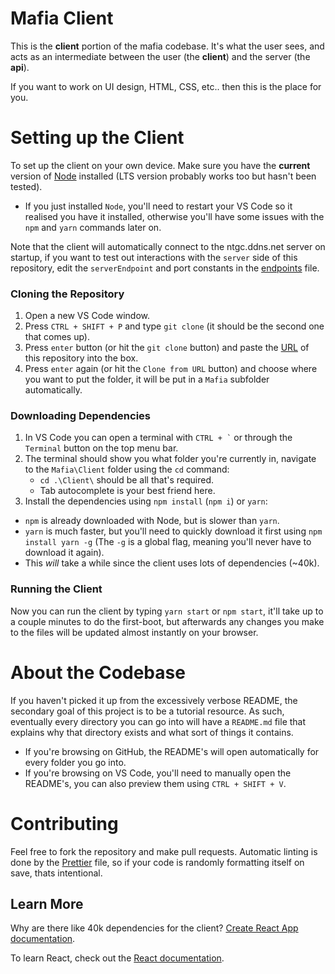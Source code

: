 # Mafia Client

This is the **client** portion of the mafia codebase. It's what the user sees, and acts as an intermediate between the user (the **client**) and the server (the **api**).

If you want to work on UI design, HTML, CSS, etc.. then this is the place for you.

# Setting up the Client

To set up the client on your own device.
Make sure you have the **current** version of [Node](https://nodejs.org/en/) installed (LTS version probably works too but hasn't been tested).

-   If you just installed `Node`, you'll need to restart your VS Code so it realised you have it installed, otherwise you'll have some issues with the `npm` and `yarn` commands later on.

Note that the client will automatically connect to the ntgc.ddns.net server on startup, if you want to test out interactions with the `server` side of this repository, edit the `serverEndpoint` and port constants in the [endpoints](./src/constants/endpoints.ts) file.

### Cloning the Repository

1. Open a new VS Code window.
2. Press `CTRL + SHIFT + P` and type `git clone` (it should be the second one that comes up).
3. Press `enter` button (or hit the `git clone` button) and paste the [URL](https://github.com/NachoToast/Mafia) of this repository into the box.
4. Press `enter` again (or hit the `Clone from URL` button) and choose where you want to put the folder, it will be put in a `Mafia` subfolder automatically.

### Downloading Dependencies

1. In VS Code you can open a terminal with `` CTRL + ` `` or through the `Terminal` button on the top menu bar.
2. The terminal should show you what folder you're currently in, navigate to the `Mafia\Client` folder using the `cd` command:
    - `cd .\Client\` should be all that's required.
    - Tab autocomplete is your best friend here.
3. Install the dependencies using `npm install` (`npm i`) or `yarn`:

-   `npm` is already downloaded with Node, but is slower than `yarn`.
-   `yarn` is much faster, but you'll need to quickly download it first using `npm install yarn -g` (The `-g` is a global flag, meaning you'll never have to download it again).
-   This _will_ take a while since the client uses lots of dependencies (~40k).

### Running the Client

Now you can run the client by typing `yarn start` or `npm start`, it'll take up to a couple minutes to do the first-boot, but afterwards any changes you make to the files will be updated almost instantly on your browser.

# About the Codebase

If you haven't picked it up from the excessively verbose README, the secondary goal of this project is to be a tutorial resource. As such, eventually every directory you can go into will have a `README.md` file that explains why that directory exists and what sort of things it contains.

-   If you're browsing on GitHub, the README's will open automatically for every folder you go into.
-   If you're browsing on VS Code, you'll need to manually open the README's, you can also preview them using `CTRL + SHIFT + V`.

# Contributing

Feel free to fork the repository and make pull requests. Automatic linting is done by the [Prettier](../.prettierrc.js) file, so if your code is randomly formatting itself on save, thats intentional.

## Learn More

Why are there like 40k dependencies for the client? [Create React App documentation](https://facebook.github.io/create-react-app/docs/getting-started).

To learn React, check out the [React documentation](https://reactjs.org/).
